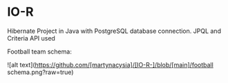 # IO-R
Hibernate Project in Java with PostgreSQL database connection.
JPQL and Criteria API used 

Football team schema:

![alt text](https://github.com/[martynacysia]/[IO-R-]/blob/[main]/football schema.png?raw=true)



